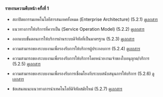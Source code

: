 #### รายงานความคืบหน้า ครั้งที่ 1

- สถาปัตยกรรมเทคโนโลยีสารสนเทศทั้งหมด (Enterprise Architecture) (5.2.1)
    [ดูเอกสาร](/doc/doc1-20221114/DoBiz-Interim1_Chp_1_20221114.pdf)

- แนวทางการให้บริการที่ควรเป็น (Service Operation Model) (5.2.2)
    [ดูเอกสาร](/doc/doc1-20221114/DoBiz-Interim1_Chp_2_20221114.pdf)

- ออกแบบขั้นตอนการให้บริการผ่านระบบดิจิทัลที่เป็นมาตรฐาน (5.2.3)
    [ดูเอกสาร](/doc/doc1-20221114/DoBiz-Interim1_Chp_3_20221114.pdf)

- ความสามารถของระบบงานเพื่อรองรับการให้บริการผู้ประกอบการ (5.2.4)
    [ดูเอกสาร](/doc/doc1-20221114/DoBiz-Interim1_Chp_4_20221114.pdf)

- ความสามารถของระบบงานเพื่อรองรับการให้บริการโดยหน่วยงานเจ้าของใบอนุญาต/บริการ (5.2.5)
    [ดูเอกสาร](/doc/doc1-20221114/DoBiz-Interim1_Chp_5_20221114.pdf)

- ความสามารถของระบบงานเพื่อรองรับการเชื่อมโยงกับระบบสนับสนุนการให้บริการ (5.2.6)
    [ดูเอกสาร](/doc/doc1-20221114/DoBiz-Interim1_Chp_6_20221114.pdf)

- ข้อเสนอแนะแนวทางการนําเทคโนโลยีดิจิทัลสมัยใหม่ (5.2.7)
    [ดูเอกสาร](/doc/doc1-20221114/DoBiz-Interim1_Chp_7_20221114.pdf)

